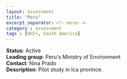 ```yaml
---
layout: assessment
title: "Peru"
excerpt_separator: <!--more-->
category : assessment
tags : [OHI+, South America]
---
```


**Status**: Active  
**Leading group**: Peru's Ministry of Environment  
**Contact**: Nina Prado  
**Description**: Pilot study in Ica province.

